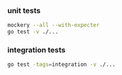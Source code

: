 ### unit tests

```bash
mockery --all --with-expecter
go test -v ./...
```

### integration tests

```bash
go test -tags=integration -v ./...
```

